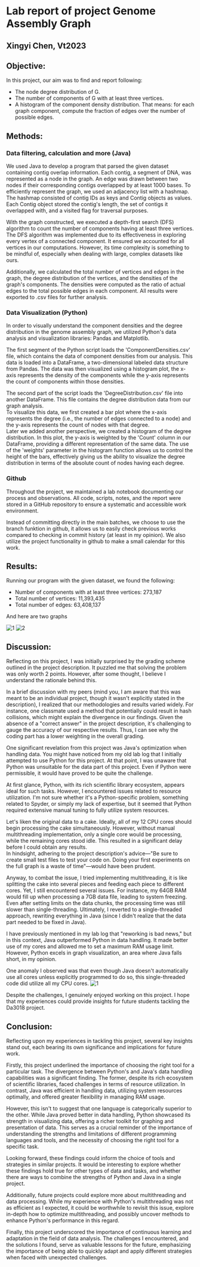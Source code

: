 # Lab report of project Genome Assembly Graph 

## Xingyi Chen, Vt2023

## Objective:
In this project, our aim was to find and report following:
- The node degree distribution of G.
- The number of components of G with at least three vertices.
- A histogram of the component density distribution. That means: for each graph component, compute the fraction of edges over the number of possible edges.


## Methods:

### Data filtering, calculation and more (Java) 
We used Java to develop a program that parsed the given dataset containing contig overlap information. Each contig, a segment of DNA, was represented as a node in the graph. An edge was drawn between two nodes if their corresponding contigs overlapped by at least 1000 bases. To efficiently represent the graph, we used an adjacency list with a hashmap. The hashmap consisted of contig IDs as keys and Contig objects as values. Each Contig object stored the contig's length, the set of contigs it overlapped with, and a visited flag for traversal purposes.

With the graph constructed, we executed a depth-first search (DFS) algorithm to count the number of components having at least three vertices. <br />
The DFS algorithm was implemented due to its effectiveness in exploring every vertex of a connected component. It ensured we accounted for all vertices in our computations. However, its time complexity is something to be mindful of, especially when dealing with large, complex datasets like ours.

Additionally, we calculated the total number of vertices and edges in the graph, the degree distribution of the vertices, and the densities of the graph's components. The densities were computed as the ratio of actual edges to the total possible edges in each component. All results were exported to .csv files for further analysis.


### Data Visualization (Python)

In order to visually understand the component densities and the degree distribution in the genome assembly graph, we utilized Python's data analysis and visualization libraries: Pandas and Matplotlib.

The first segment of the Python script loads the 'ComponentDensities.csv' file, which contains the data of component densities from our analysis. This data is loaded into a DataFrame, a two-dimensional labeled data structure from Pandas.
The data was then visualized using a histogram plot, the x-axis represents the density of the components while the y-axis represents the count of components within those densities. 

The second part of the script loads the 'DegreeDistribution.csv' file into another DataFrame. This file contains the degree distribution data from our graph analysis.<br />
To visualize this data, we first created a bar plot where the x-axis represents the degree (i.e., the number of edges connected to a node) and the y-axis represents the count of nodes with that degree. <br />
Later we added another perspective, we created a histogram of the degree distribution. In this plot, the y-axis is weighted by the 'Count' column in our DataFrame, providing a different representation of the same data. 
The use of the 'weights' parameter in the histogram function allows us to control the height of the bars, effectively giving us the ability to visualize the degree distribution in terms of the absolute count of nodes having each degree.


### Github
Throughout the project, we maintained a lab notebook documenting our process and observations. All code, scripts, notes, and the report were stored in a GitHub repository to ensure a systematic and accessible work environment.

Instead of committing directly in the main batches, we choose to use the branch funktion in github, it allows us to easily check previous works compared to checking in commit history (at least in my opinion).
We also utilize the project functionality in github to make a small calendar for this work.


## Results:
Running our program with the given dataset, we found the following:

- Number of components with at least three vertices: 273,187
- Total number of vertices: 11,393,435
- Total number of edges: 63,408,137


And here are two graphs


![1](https://github.com/scr0-0ge/Da3018-vt2023-project/blob/Patch-5/Lab%20paperwork/Degree%20distribution%20graph.png)
![2](https://github.com/scr0-0ge/Da3018-vt2023-project/blob/Patch-5/Lab%20paperwork/component%20density%20graph.png)




## Discussion:

Reflecting on this project, I was initially surprised by the grading scheme outlined in the project description. It puzzled me that solving the problem was only worth 2 points. However, after some thought, I believe I understand the rationale behind this.

In a brief discussion with my peers (mind you, I am aware that this was meant to be an individual project, though it wasn't explicitly stated in the description), I realized that our methodologies and results varied widely. For instance, one classmate used a method that potentially could result in hash collisions, which might explain the divergence in our findings. Given the absence of a "correct answer" in the project description, it's challenging to gauge the accuracy of our respective results. Thus, I can see why the coding part has a lower weighting in the overall grading.

One significant revelation from this project was Java's optimization when handling data. You might have noticed from my old lab log that I initially attempted to use Python for this project. At that point, I was unaware that Python was unsuitable for the data part of this project. Even if Python were permissible, it would have proved to be quite the challenge.

At first glance, Python, with its rich scientific library ecosystem, appears ideal for such tasks. However, I encountered issues related to resource utilization. I'm not sure whether it's a Python-specific problem, something related to Spyder, or simply my lack of expertise, but it seemed that Python required extensive manual tuning to fully utilize system resources.

Let's liken the original data to a cake. Ideally, all of my 12 CPU cores should begin processing the cake simultaneously. However, without manual multithreading implementation, only a single core would be processing, while the remaining cores stood idle. This resulted in a significant delay before I could obtain any results. <br />
In hindsight, adhering to the project description's advice—"Be sure to create small test files to test your code on. Doing your first experiments on the full graph is a waste of time"—would have been prudent.

Anyway, to combat the issue, I tried implementing multithreading, it is like splitting the cake into several pieces and feeding each piece to different cores. Yet, I still encountered several issues. For instance, my 64GB RAM would fill up when processing a 7GB data file, leading to system freezing. Even after setting limits on the data chunks, the processing time was still slower than single-threading.
Ultimately, I reverted to a single-threaded approach, rewriting everything in Java (since I didn't realize that the data part needed to be fixed in Java).

I have previously mentioned in my lab log that "reworking is bad news," but in this context, Java outperformed Python in data handling. It made better use of my cores and allowed me to set a maximum RAM usage limit. <br />
However, Python excels in graph visualization, an area where Java falls short, in my opinion.

One anomaly I observed was that even though Java doesn't automatically use all cores unless explicitly programmed to do so, this single-threaded code did utilize all my CPU cores.
![1](https://github.com/scr0-0ge/Da3018-vt2023-project/blob/Patch-5/Lab%20paperwork/single%20threaded%20code%20uses%2060%25%20of%20my%20cpu.PNG)

Despite the challenges, I genuinely enjoyed working on this project. I hope that my experiences could provide insights for future students tackling the Da3018 project.



## Conclusion:

Reflecting upon my experiences in tackling this project, several key insights stand out, each bearing its own significance and implications for future work.

Firstly, this project underlined the importance of choosing the right tool for a particular task. The divergence between Python's and Java's data handling capabilities was a significant finding. The former, despite its rich ecosystem of scientific libraries, faced challenges in terms of resource utilization. In contrast, Java was efficient in handling data, utilizing system resources optimally, and offered greater flexibility in managing RAM usage.

However, this isn't to suggest that one language is categorically superior to the other. While Java proved better in data handling, Python showcased its strength in visualizing data, offering a richer toolkit for graphing and presentation of data. This serves as a crucial reminder of the importance of understanding the strengths and limitations of different programming languages and tools, and the necessity of choosing the right tool for a specific task.

Looking forward, these findings could inform the choice of tools and strategies in similar projects. It would be interesting to explore whether these findings hold true for other types of data and tasks, and whether there are ways to combine the strengths of Python and Java in a single project.

Additionally, future projects could explore more about multithreading and data processing. While my experience with Python's multithreading was not as efficient as I expected, it could be worthwhile to revisit this issue, explore in-depth how to optimize multithreading, and possibly uncover methods to enhance Python's performance in this regard.

Finally, this project underscored the importance of continuous learning and adaptation in the field of data analysis. The challenges I encountered, and the solutions I found, serve as valuable lessons for the future, emphasizing the importance of being able to quickly adapt and apply different strategies when faced with unexpected challenges.

